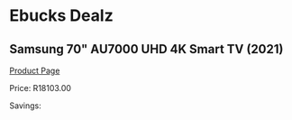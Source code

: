 
# Ebucks Dealz
## Samsung 70" AU7000 UHD 4K Smart TV (2021)
[Product Page](https://www.ebucks.com/web/shop/productSelected.do?prodId=1211644600&catId=363628796)

Price: R18103.00

Savings: 


	